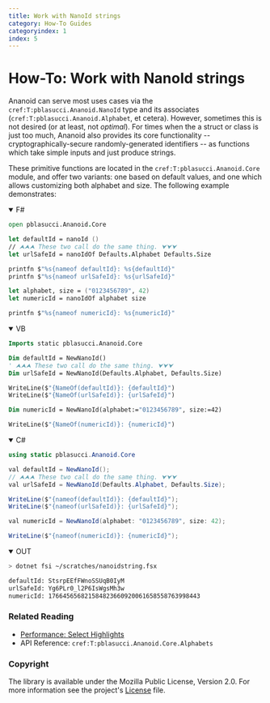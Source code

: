 ```yaml
---
title: Work with NanoId strings
category: How-To Guides
categoryindex: 1
index: 5
---
```


How-To: Work with NanoId strings
===

Ananoid can serve most uses cases via the `cref:T:pblasucci.Ananoid.NanoId`
type and its associates (`cref:T:pblasucci.Ananoid.Alphabet`, et cetera).
However, sometimes this is not desired (or at least, not _optimal_). For times
when the a struct or class is just too much, Ananoid also provides its core
functionality -- cryptographically-secure randomly-generated identifiers -- as
functions which take simple inputs and just produce strings.

These primitive functions are located in the `cref:T:pblasucci.Ananoid.Core`
module, and offer two variants: one based on default values, and one which
allows customizing both alphabet and size. The following example demonstrates:

<div class="lang-bar">
<details open class="lang-block">
<summary>F#</summary>

```fsharp
open pblasucci.Ananoid.Core

let defaultId = nanoId ()
// ⮝⮝⮝ These two call do the same thing. ⮟⮟⮟
let urlSafeId = nanoIdOf Defaults.Alphabet Defaults.Size

printfn $"%s{nameof defaultId}: %s{defaultId}"
printfn $"%s{nameof urlSafeId}: %s{urlSafeId}"

let alphabet, size = ("0123456789", 42)
let numericId = nanoIdOf alphabet size

printfn $"%s{nameof numericId}: %s{numericId}"
```
</details>

<details open class="lang-block">
<summary>VB</summary>

```vb
Imports static pblasucci.Ananoid.Core

Dim defaultId = NewNanoId()
' ⮝⮝⮝ These two call do the same thing. ⮟⮟⮟
Dim urlSafeId = NewNanoId(Defaults.Alphabet, Defaults.Size)

WriteLine($"{NameOf(defaultId)}: {defaultId}")
WriteLine($"{NameOf(urlSafeId)}: {urlSafeId}")

Dim numericId = NewNanoId(alphabet:="0123456789", size:=42)

WriteLine($"{NameOf(numericId)}: {numericId}")
```
</details>

<details open class="lang-block">
<summary>C#</summary>

```csharp
using static pblasucci.Ananoid.Core

val defaultId = NewNanoId();
// ⮝⮝⮝ These two call do the same thing. ⮟⮟⮟
val urlSafeId = NewNanoId(Defaults.Alphabet, Defaults.Size);

WriteLine($"{nameof(defaultId)}: {defaultId}");
WriteLine($"{nameof(urlSafeId)}: {urlSafeId}");

val numericId = NewNanoId(alphabet: "0123456789", size: 42);

WriteLine($"{nameof(numericId)}: {numericId}");
```
</details>

<details open class="lang-block console">
<summary>OUT</summary>

```sh
> dotnet fsi ~/scratches/nanoidstring.fsx

defaultId: StsrpEEfFWnoSSUqB0IyM
urlSafeId: Yg6PLr0_l2P6IsWgsMh3w
numericId: 176645656821584823660920061658558763998443
```
</details>
</div>

### Related Reading

+ [Performance: Select Highlights][1]
+ API Reference: `cref:T:pblasucci.Ananoid.Core.Alphabets`

### Copyright
The library is available under the Mozilla Public License, Version 2.0.
For more information see the project's [License][0] file.


[0]: https://github.com/pblasucci/ananoid/blob/main/LICENSE.txt
[1]: ../explanations/highlights.html
